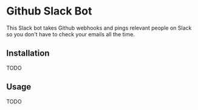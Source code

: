 # Github Slack Bot

This Slack bot takes Github webhooks and pings relevant people on Slack so you don't have to check your emails all the time.

## Installation

TODO

## Usage

TODO
